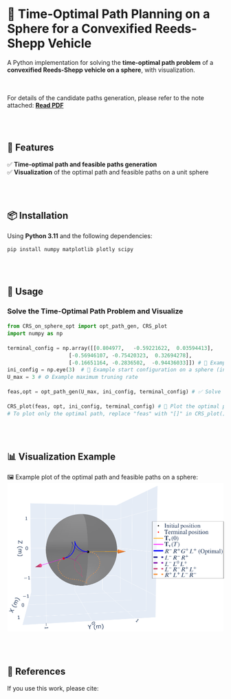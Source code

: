 # 🚗 Time-Optimal Path Planning on a Sphere for a Convexified Reeds-Shepp Vehicle

A Python implementation for solving the **time-optimal path problem** of a **convexified Reeds-Shepp vehicle on a sphere**, with visualization.

<br><br>
For details of the candidate paths generation, please refer to the note attached:
**[Read PDF](Convexified_Reeds_Shepp_on_Sphere_Path_Generation.pdf)**


<br><br>

## 🔹 Features
✅ **Time-optimal path and feasible paths generation**  
✅ **Visualization** of the optimal path and feasible paths on a unit sphere  

<br><br>

## 📦 Installation
Using **Python 3.11** and the following dependencies:

```bash
pip install numpy matplotlib plotly scipy
```

<br><br>


## 🚀 Usage

### Solve the Time-Optimal Path Problem and Visualize
```python
from CRS_on_sphere_opt import opt_path_gen, CRS_plot
import numpy as np

terminal_config = np.array([[0.804977,   -0.59221622,  0.03594413],
 		            [-0.56946107, -0.75420323,  0.32694278],
 		            [-0.16651164, -0.2836502,  -0.94436033]]) # 🎯 Example desired terminal configuration on a sphere (in SO(3))
ini_config = np.eye(3)  # 🏁 Example start configuration on a sphere (in SO(3))
U_max = 3 # ⚙️ Example maximum truning rate

feas,opt = opt_path_gen(U_max, ini_config, terminal_config) # ✅ Solve for the optimal path and all feasible paths

CRS_plot(feas, opt, ini_config, terminal_config) # 🎨 Plot the optimal path and all feasible paths on a unit sphere
# To plot only the optimal path, replace "feas" with "[]" in CRS_plot()
```

<br><br>

## 📊 Visualization Example
🖼️ Example plot of the optimal path and feasible paths on a sphere:  
![Example Visualization](assets/numerical_example.png)


<br><br>

## 📖 References

If you use this work, please cite:

